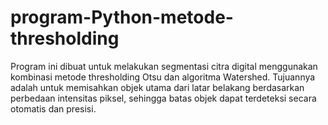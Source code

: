 # program-Python-metode-thresholding
Program ini dibuat untuk melakukan segmentasi citra digital menggunakan kombinasi metode thresholding Otsu dan algoritma Watershed. Tujuannya adalah untuk memisahkan objek utama dari latar belakang berdasarkan perbedaan intensitas piksel, sehingga batas objek dapat terdeteksi secara otomatis dan presisi.
